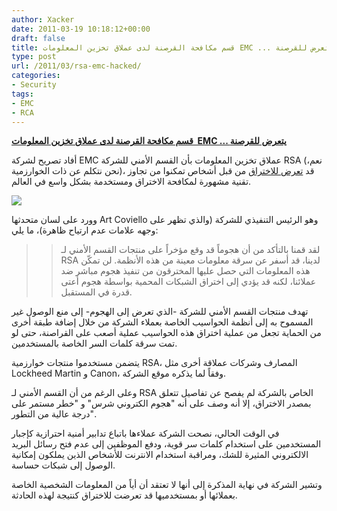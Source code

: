 ```yaml
---
author: Xacker
date: 2011-03-19 10:18:12+00:00
draft: false
title: قسم مكافحة القرصنة لدى عملاق تخزين المعلومات EMC ... يتعرض للقرصنة
type: post
url: /2011/03/rsa-emc-hacked/
categories:
- Security
tags:
- EMC
- RCA
---
```


[**قسم مكافحة القرصنة لدى عملاق تخزين المعلومات  EMC ... يتعرض للقرصنة**
](http://www.it-scoop.com/2011/03/rsa-emc-hacked/)




أفاد تصريح لشركة EMC عملاق تخزين المعلومات بأن القسم الأمني للشركة RSA (نعم، نحن نتكلم عن ذات الخوارزمية)، قد [تعرض للاختراق](http://latimesblogs.latimes.com/technology/2011/03/emc-rsa-security-hacked.html) من قبل أشخاص تمكنوا من تجاوز تقنية مشهورة لمكافحة الاختراق ومستخدمة بشكل واسع في العالم.




[![](http://www.it-scoop.com/wp-content/uploads/2011/03/6a00d8341c630a53ef0147e34e3d8c970b-320wi-215x300.jpg)
](http://www.it-scoop.com/2011/03/rsa-emc-hacked/)




وورد على لسان متحدثها Art Coviello وهو الرئيس التنفيذي للشركة (والذي تظهر على وجهه علامات عدم ارتياح ظاهرة)، ما يلي:





<blockquote>

> 
> لقد قمنا بالتأكد من أن هجوماً قد وقع مؤخراً على منتجات القسم الأمني لـ RSA لدينا، قد أسفر عن سرقة معلومات معينة من هذه الأنظمة. لن تمكّن هذه المعلومات التي حصل عليها المخترقون من تنفيذ هجوم مباشر ضد عملائنا، لكنه قد يؤدي إلى اختراق الشبكات المحمية بواسطة هجوم أعتى قدرة في المستقبل.
> 
> 
</blockquote>




تهدف منتجات القسم الأمني للشركة -الذي تعرض إلى الهجوم- إلى منع الوصول غير المسموح به إلى أنظمة الحواسيب الخاصة بعملاء الشركة من خلال إضافة طبقة أخرى من الحماية تجعل من عملية اختراق هذه الحواسيب عملية أصعب على القراصنة، حتى لو تمت سرقة كلمات السر الخاصة بالمستخدمين.




يتضمن مستخدموا منتجات خوارزمية RSA، المصارف وشركات عملاقة أخرى مثل Lockheed Martin و Canon، وفقاً لما يذكره موقع الشركة.




وعلى الرغم من أن القسم الأمني لـ RSA الخاص بالشركة لم يفصح عن تفاصيل تتعلق بمصدر الاختراق، إلا أنه وصف على أنه "هجوم الكتروني شرس" و "خطر مستمر على درجة عالية من التطور".




في الوقت الحالي، نصحت الشركة عملاءها باتباع تدابير أمنية احترازية كإجبار المستخدمين على استخدام كلمات سر قوية، ودفع الموظفين إلى عدم فتح رسائل البريد الالكتروني المثيرة للشك، ومراقبة استخدام الانترنت للأشخاص الذين يملكون إمكانية الوصول إلى شبكات حساسة.




وتشير الشركة في نهاية المذكرة إلى أنها لا تعتقد أن أياً من المعلومات الشخصية الخاصة بعملائها أو بمستخدميها قد تعرضت للاختراق كنتيجة لهذه الحادثة.




